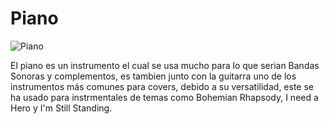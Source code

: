 # Piano

![Piano](https://mx.yamaha.com/es/files/slider_03_sp_5b600302b8a662fc6ea96efb9cf46b72.jpg?impolicy=resize&imwid=1000&imhei=1000)

El piano es un instrumento el cual se usa mucho para lo que serian Bandas Sonoras y complementos, es tambien junto con la guitarra uno de los instrumentos más comunes para covers, debido a su versatilidad, este se ha usado para instrmentales de temas como Bohemian Rhapsody, I need a Hero y I'm Still Standing.